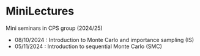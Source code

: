 # MiniLectures
Mini seminars in CPS group (2024/25)

- 08/10/2024 : Introduction to Monte Carlo and importance sampling (IS)
- 05/11/2024 : Introduction to sequential Monte Carlo (SMC) 
